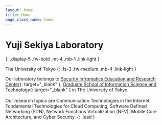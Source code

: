 ```yaml
---
layout: home
title: Home
page_class_name: home
---
```


# Yuji Sekiya Laboratory
{: .display-5 .fw-bold .mt-4 .mb-1 .link-light }

The University of Tokyo
{: .fs-3 .fw-medium .mb-4 .link-light }

Our laboratory belongs to [Security Infromatics Education and Research Center](https://si.u-tokyo.ac.jp/){: target="_blank" }, [Graduate School of Information Science and Technology](https://www.i.u-tokyo.ac.jp){: target="_blank" } in The University of Tokyo.
<br>
<br>
Our research topics are Communication Technologies in the Internet, Fundamental Technologies for Cloud Computing, Software Defined Networking (SDN), Network Functions Virtualization (NFV), Mobile Core Architecture, and Cyber Security.
{: .lead }
